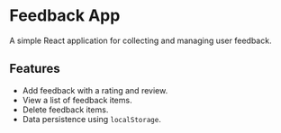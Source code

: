 # Feedback App

A simple React application for collecting and managing user feedback.

## Features
- Add feedback with a rating and review.
- View a list of feedback items.
- Delete feedback items.
- Data persistence using `localStorage`.